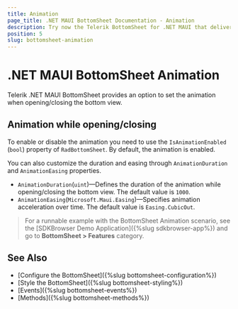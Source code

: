```yaml
---
title: Animation
page_title: .NET MAUI BottomSheet Documentation - Animation
description: Try now the Telerik BottomSheet for .NET MAUI that delivers an animation when opening/closing the bottom view.
position: 5
slug: bottomsheet-animation
---
```


# .NET MAUI BottomSheet Animation

Telerik .NET MAUI BottomSheet provides an option to set the animation when opening/closing the bottom view.

## Animation while opening/closing

To enable or disable the animation you need to use the `IsAnimationEnabled` (`bool`) property of `RadBottomSheet`. By default, the animation is enabled.

You can also customize the duration and easing through `AnimationDuration` and `AnimationEasing` properties.

* `AnimationDuration`(`uint`)&mdash;Defines the duration of the animation while opening/closing the bottom view. The default value is `1000`.
* `AnimationEasing`(`Microsoft.Maui.Easing`)&mdash;Specifies animation acceleration over time. The default value is `Easing.CubicOut`.

> For a runnable example with the BottomSheet Animation scenario, see the [SDKBrowser Demo Application]({%slug sdkbrowser-app%}) and go to **BottomSheet > Features** category.

## See Also

- [Configure the BottomSheet]({%slug bottomsheet-configuration%})
- [Style the BottomSheet]({%slug bottomsheet-styling%})
- [Events]({%slug bottomsheet-events%})
- [Methods]({%slug bottomsheet-methods%})